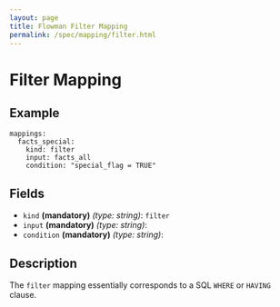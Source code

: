 ```yaml
---
layout: page
title: Flowman Filter Mapping
permalink: /spec/mapping/filter.html
---
```

# Filter Mapping

## Example
```
mappings:
  facts_special:
    kind: filter
    input: facts_all
    condition: "special_flag = TRUE"
```

## Fields
* `kind` **(mandatory)** *(type: string)*: `filter`
* `input` **(mandatory)** *(type: string)*:
* `condition` **(mandatory)** *(type: string)*:


## Description
The `filter` mapping essentially corresponds to a SQL `WHERE` or `HAVING` clause.
